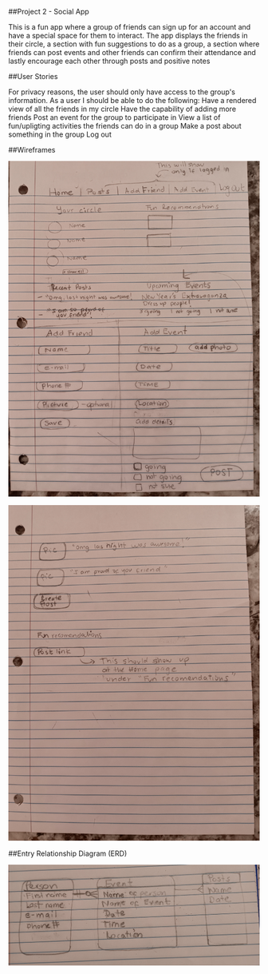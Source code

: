 ##Project 2 - Social App

This is a fun app where a group of friends can sign up for an account and have a special space for them to interact. The app displays the friends in their circle, a section with fun suggestions to do as a group, a section where friends can post events and other friends can confirm their attendance and lastly encourage each other through posts and positive notes

##User Stories

For privacy reasons, the user should only have access to the group's information. As a user I should be able to do the following:
    Have a rendered view of all the friends in my circle
    Have the capability of adding more friends
    Post an event for the group to participate in
    View a list of fun/upligting activities the friends can do in a group
    Make a post about something in the group
    Log out

##Wireframes

![Alt text](20231220_185535-2.jpg)

![Alt text](20231220_185540.jpg)




##Entry Relationship Diagram (ERD)

![Alt text](20231220_192910.jpg)